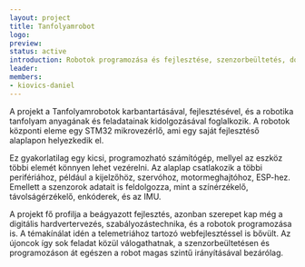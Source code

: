 ```yaml
---
layout: project
title: Tanfolyamrobot
logo: 
preview: 
status: active
introduction: Robotok programozása és fejlesztése, szenzorbeültetés, dokumentálás és webfejlesztés.
leader: 
members:
- kiovics-daniel
---
```


A projekt a Tanfolyamrobotok karbantartásával, fejlesztésével, és a robotika tanfolyam anyagának és feladatainak kidolgozásával foglalkozik. A robotok központi eleme egy STM32 mikrovezérlő, ami egy saját fejlesztéső alaplapon helyezkedik el.

Ez gyakorlatilag egy kicsi, programozható számítógép, mellyel az eszköz többi elemét könnyen lehet vezérelni.  Az alaplap csatlakozik a többi perifériához, például a kijelzőhöz, szervóhoz, motormeghajtóhoz, ESP-hez. Emellett a szenzorok adatait is feldolgozza, mint a színérzékelő, távolságérzékelő, enkóderek, és az IMU.

A projekt fő profilja a beágyazott fejlesztés, azonban szerepet kap még a digitális hardvertervezés, szabályozástechnika, és a robotok programozása is. A témakínálat idén a telemetriához tartozó webfejlesztéssel is bővült. Az újoncok így sok feladat közül válogathatnak, a szenzorbeültetésen és programozáson át egészen a robot magas szintű irányításával bezárólag.

